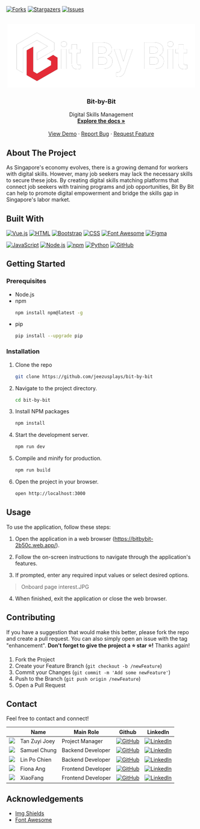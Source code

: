 [![Forks][forks-shield]][forks-url]
[![Stargazers][stars-shield]][stars-url]
[![Issues][issues-shield]][issues-url]


<!-- PROJECT LOGO -->
<br />
<div align="center">
  <a href="https://github.com/jeezusplays/bit-by-bit">
    <img src="src/assets/logos/white_full_logo.png" alt="Logo">
  </a>

<h3 align="center">Bit-by-Bit</h3>

  <p align="center">
    Digital Skills Management
    <br />
    <a href="https://github.com/jeezusplays/bit-by-bit"><strong>Explore the docs »</strong></a>
    <br />
    <br />
    <a href="https://github.com/jeezusplays/bit-by-bit">View Demo</a>
    ·
    <a href="https://github.com/jeezusplays/bit-by-bit/issues">Report Bug</a>
    ·
    <a href="https://github.com/jeezusplays/bit-by-bit/issues">Request Feature</a>
  </p>
</div>

## About The Project
As Singapore's economy evolves, there is a growing demand for workers with digital skills. However, many job seekers may lack the necessary skills to secure these jobs. By creating digital skills matching platforms that connect job seekers with training programs and job opportunities, Bit By Bit can help to promote digital empowerment and bridge the skills gap in Singapore's labor market.

## Built With
[![Vue.js]](https://vuejs.org/)
[![HTML]](https://www.w3schools.com/html/)
[![Bootstrap]](https://getbootstrap.com/)
[![CSS]](https://www.w3schools.com/css/)
[![Font Awesome]](https://fontawesome.com/)
[![Figma]](https://www.figma.com/)

[![JavaScript]](https://www.javascript.com/)
[![Node.js]](https://nodejs.org/en/)
[![npm]](https://www.npmjs.com/)
[![Python]](https://www.python.org/)
[![GitHub]](https://github.com/)

<!-- ### APIs  -->
<!-- _Examples of APIs used_
1. Google Maps API - Provides access to Google Maps data and functionality.
2. Twitter API - Allows developers to access Twitter data and functionality.
3. Facebook Graph API - Enables developers to access Facebook data and functionality.
4. YouTube Data API - Provides access to YouTube data and functionality.
5. OpenWeatherMap API - Provides access to weather data and forecasts.
6. Stripe API - Enables developers to accept and manage online payments.
7. GitHub API - Allows developers to access GitHub data and functionality.
8. Amazon Web Services (AWS) API - Provides access to AWS cloud services and functionality.
9. Twilio API - Enables developers to build SMS and voice applications.
10. Slack API - Allows developers to access Slack data and functionality. -->

## Getting Started
### Prerequisites
* Node.js 
* npm
  ```sh
  npm install npm@latest -g
  ```
* pip
  ```sh
  pip install --upgrade pip
  ```

### Installation
1. Clone the repo
   ```sh
   git clone https://github.com/jeezusplays/bit-by-bit
    ```
2. Navigate to the project directory.
    ```sh
    cd bit-by-bit
    ```
3. Install NPM packages
   ```sh
   npm install
   ```
3. Start the development server.
    ```sh
    npm run dev
    ```
4. Compile and minify for production.
    ```sh
    npm run build
    ```
5. Open the project in your browser.
    ```sh
    open http://localhost:3000
    ```

## Usage
To use the application, follow these steps:
1. Open the application in a web browser (https://bitbybit-2b50c.web.app/).
2. Follow the on-screen instructions to navigate through the application's features.

3. If prompted, enter any required input values or select desired options.
  > Onboard page
  interest.JPG


4. When finished, exit the application or close the web browser.

## Contributing
If you have a suggestion that would make this better, please fork the repo and create a pull request. You can also simply open an issue with the tag "enhancement".
**Don't forget to give the project a :star: star :star:!** Thanks again!

1. Fork the Project
2. Create your Feature Branch (`git checkout -b /newFeature`)
3. Commit your Changes (`git commit -m 'Add some newFeature'`)
4. Push to the Branch (`git push origin /newFeature`)
5. Open a Pull Request

## Contact
Feel free to contact and connect!

|| Name | Main Role | Github | LinkedIn |
|-----------| ----------- | ----------- | ----------- | ----------- |
|<img src="https://avatars.githubusercontent.com/u/68149788?v=4" width="100"></img>|Tan Zuyi Joey|Project Manager|[![GitHub]](https://github.com/jeezusplays)|[![LinkedIn]](https://linkedin.com/in/joey-tan-zuyi)|
|<img src="https://avatars.githubusercontent.com/u/41113285?v=4" width="100"></img>|Samuel Chung|Backend Developer|[![GitHub]](https://github.com/samchung95)|[![LinkedIn]](https://www.linkedin.com/in/samuel-chung-339688154/)|
|<img src="https://avatars.githubusercontent.com/u/96232489?v=4" width="100"></img>|Lin Po Chien|Backend Developer|[![GitHub]](https://github.com/Pochienlin)|[![LinkedIn]](https://www.linkedin.com/in/pochienlin/)|
|<img src="https://avatars.githubusercontent.com/u/72603348?v=4" width="100"></img>|Fiona Ang|Frontend Developer|[![GitHub]](https://github.com/fiona-ang)|[![LinkedIn]]()|
|<img src="https://avatars.githubusercontent.com/u/111484176?v=4" width="100"></img>|XiaoFang|Frontend Developer|[![GitHub]](https://github.com/xffeng2021)|[![LinkedIn]]()|



## Acknowledgements
* [Img Shields](https://shields.io)
* [Font Awesome](https://fontawesome.com)


[forks-shield]: https://img.shields.io/github/forks/jeezusplays/bit-by-bit.svg?style=for-the-badge
[forks-url]: https://github.com/jeezusplays/bit-by-bit/network/members
[stars-shield]: https://img.shields.io/github/stars/jeezusplays/bit-by-bit.svg?style=for-the-badge
[stars-url]: https://github.com/jeezusplays/bit-by-bit/stargazers
[issues-shield]: https://img.shields.io/github/issues/jeezusplays/bit-by-bit.svg?style=for-the-badge
[issues-url]: https://github.com/jeezusplays/bit-by-bit/issues

[GitHub]: https://img.shields.io/badge/GitHub-181717.svg?style=for-the-badge&logo=GitHub&logoColor=white
[LinkedIn]: https://img.shields.io/badge/LinkedIn-0A66C2.svg?style=for-the-badge&logo=LinkedIn&logoColor=white
[Vue.js]: https://img.shields.io/badge/Vue.js-4FC08D.svg?style=for-the-badge&logo=vuedotjs&logoColor=white
[Bootstrap]: https://img.shields.io/badge/Bootstrap-7952B3.svg?style=for-the-badge&logo=Bootstrap&logoColor=white
[Font Awesome]: https://img.shields.io/badge/Font%20Awesome-528DD7.svg?style=for-the-badge&logo=Font-Awesome&logoColor=white
[Figma]: https://img.shields.io/badge/Figma-F24E1E.svg?style=for-the-badge&logo=Figma&logoColor=white
[Python]: https://img.shields.io/badge/Python-3776AB.svg?style=for-the-badge&logo=Python&logoColor=white


[CSS]: https://img.shields.io/badge/CSS3-1572B6.svg?style=for-the-badge&logo=CSS3&logoColor=white
[HTML]: https://img.shields.io/badge/HTML5-E34F26.svg?style=for-the-badge&logo=HTML5&logoColor=white
[JavaScript]: https://img.shields.io/badge/JavaScript-F7DF1E.svg?style=for-the-badge&logo=JavaScript&logoColor=black
[Node.js]: https://img.shields.io/badge/Node.js-339933.svg?style=for-the-badge&logo=nodedotjs&logoColor=white
[npm]: https://img.shields.io/badge/npm-CB3837.svg?style=for-the-badge&logo=npm&logoColor=white